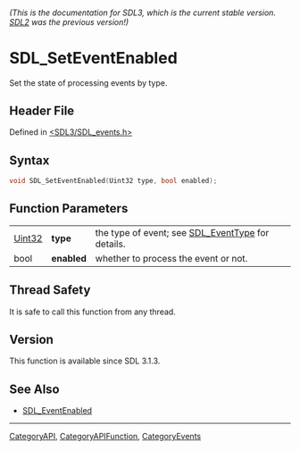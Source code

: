 ###### (This is the documentation for SDL3, which is the current stable version. [SDL2](https://wiki.libsdl.org/SDL2/) was the previous version!)
# SDL_SetEventEnabled

Set the state of processing events by type.

## Header File

Defined in [<SDL3/SDL_events.h>](https://github.com/libsdl-org/SDL/blob/main/include/SDL3/SDL_events.h)

## Syntax

```c
void SDL_SetEventEnabled(Uint32 type, bool enabled);
```

## Function Parameters

|                  |             |                                                                    |
| ---------------- | ----------- | ------------------------------------------------------------------ |
| [Uint32](Uint32) | **type**    | the type of event; see [SDL_EventType](SDL_EventType) for details. |
| bool             | **enabled** | whether to process the event or not.                               |

## Thread Safety

It is safe to call this function from any thread.

## Version

This function is available since SDL 3.1.3.

## See Also

- [SDL_EventEnabled](SDL_EventEnabled)

----
[CategoryAPI](CategoryAPI), [CategoryAPIFunction](CategoryAPIFunction), [CategoryEvents](CategoryEvents)

